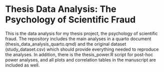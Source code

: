 # Thesis Data Analysis: The Psychology of Scientific Fraud
This is the data analysis for my thesis project, the psychology of scientific fraud. The repository includes the main analyses in a quarto document (thesis_data_analysis_quarto.qmd) and the original dataset (study_dataset.csv) which should provide everything needed to reproduce the analyses. In addition, there is the thesis_power.R script for post-hoc power analyses, and all plots and correlation tables in the manuscript are included as well.
